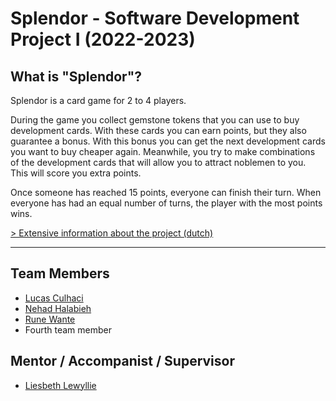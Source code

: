 # Splendor - Software Development Project I (2022-2023)
  
## What is **"Splendor"**?

Splendor is a card game for 2 to 4 players.

During the game you collect gemstone tokens that you can use to buy development cards. With these cards you can earn points, but they also guarantee a bonus. With this bonus you can get the next development cards you want to buy cheaper again. Meanwhile, you try to make combinations of the development cards that will allow you to attract noblemen to you. This will score you extra points.

Once someone has reached 15 points, everyone can finish their turn. When everyone has had an equal number of turns, the player with the most points wins.

[> Extensive information about the project (dutch)](info/brochure-extended.md)

---

## Team Members
* [Lucas Culhaci](https://github.com/CulhaciLucas)
* [Nehad Halabieh](https://github.com/NehadHalabieh77)
* [Rune Wante](https://github.com/RuneWante)
* Fourth team member

## Mentor / Accompanist / Supervisor
* [Liesbeth Lewyllie](https://github.com/liesbethLewyllie)
  


